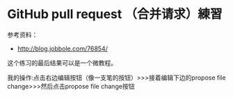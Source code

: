 # GitHub pull request （合并请求）練習

参考资料：

- http://blog.jobbole.com/76854/

这个练习的最后结果可以是一个微教程。

我的操作:点击右边编辑按钮（像一支笔的按钮）>>>接着编辑下边的propose file change>>>然后点击propose file change按钮
